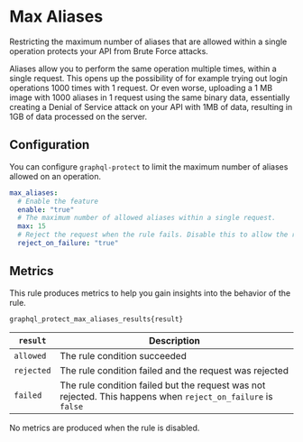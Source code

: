 # Max Aliases

Restricting the maximum number of aliases that are allowed within a single operation protects your API from Brute Force attacks.

Aliases allow you to perform the same operation multiple times, within a single request. This opens up the possibility of for example trying out login operations 1000 times with 1 request. 
Or even worse, uploading a 1 MB image with 1000 aliases in 1 request using the same binary data, essentially creating a Denial of Service attack on your API with 1MB of data, resulting in 1GB of data processed on the server.

<!-- TOC -->

## Configuration

You can configure `graphql-protect` to limit the maximum number of aliases allowed on an operation.

```yaml
max_aliases:
  # Enable the feature
  enable: "true"
  # The maximum number of allowed aliases within a single request.
  max: 15
  # Reject the request when the rule fails. Disable this to allow the request
  reject_on_failure: "true"
```

## Metrics

This rule produces metrics to help you gain insights into the behavior of the rule.

```
graphql_protect_max_aliases_results{result}
```


| `result`  | Description                                                                                                  |
|---------|--------------------------------------------------------------------------------------------------------------|
| `allowed` | The rule condition succeeded                                                                                 |
| `rejected` | The rule condition failed and the request was rejected                                                       |
| `failed` | The rule condition failed but the request was not rejected. This happens when `reject_on_failure` is `false` |

No metrics are produced when the rule is disabled.